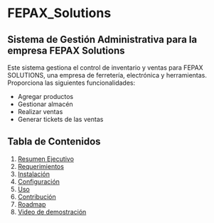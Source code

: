 # FEPAX_Solutions
## Sistema de Gestión Administrativa para la empresa FEPAX Solutions

Este sistema gestiona el control de inventario y ventas para FEPAX SOLUTIONS, una empresa de ferretería, electrónica y herramientas. 
Proporciona las siguientes funcionalidades: 
* Agregar productos 
* Gestionar almacén
* Realizar ventas
* Generar tickets de las ventas

## Tabla de Contenidos
1. [Resumen Ejecutivo](#Resumen-Ejecutivo)
2. [Requerimientos](#requerimientos)
3. [Instalación](#instalación)
4. [Configuración](#configuración)
5. [Uso](#uso)
6. [Contribución](#contribución)
7. [Roadmap](#roadmap)
8. [Video de demostración](#video-de-demostración)
